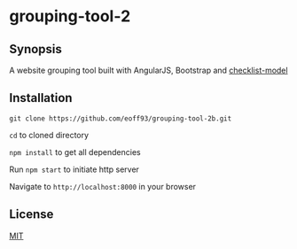 # grouping-tool-2

## Synopsis

A website grouping tool built with AngularJS, Bootstrap and [checklist-model](https://github.com/vitalets/checklist-model)

## Installation

`git clone https://github.com/eoff93/grouping-tool-2b.git`

`cd` to cloned directory

`npm install` to get all dependencies

Run `npm start` to initiate http server

Navigate to `http://localhost:8000` in your browser

## License

[MIT](https://opensource.org/licenses/MIT)
